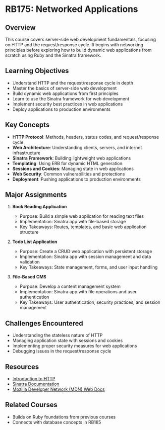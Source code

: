 # RB175: Networked Applications

## Overview
This course covers server-side web development fundamentals, focusing on HTTP and the request/response cycle. It begins with networking principles before exploring how to build dynamic web applications from scratch using Ruby and the Sinatra framework.

## Learning Objectives
- Understand HTTP and the request/response cycle in depth
- Master the basics of server-side web development
- Build dynamic web applications from first principles
- Learn to use the Sinatra framework for web development
- Implement security best practices in web applications
- Deploy applications to production environments

## Key Concepts
- **HTTP Protocol**: Methods, headers, status codes, and request/response cycle
- **Web Architecture**: Understanding clients, servers, and internet infrastructure
- **Sinatra Framework**: Building lightweight web applications
- **Templating**: Using ERB for dynamic HTML generation
- **Sessions and Cookies**: Managing state in web applications
- **Web Security**: Common vulnerabilities and protections
- **Deployment**: Pushing applications to production environments

## Major Assignments
1. **Book Reading Application**
   - Purpose: Build a simple web application for reading text files
   - Implementation: Sinatra app with file-based storage
   - Key Takeaways: Routes, templates, and basic web application structure

2. **Todo List Application**
   - Purpose: Create a CRUD web application with persistent storage
   - Implementation: Sinatra app with session management and data validation
   - Key Takeaways: State management, forms, and user input handling

3. **File-Based CMS**
   - Purpose: Develop a content management system
   - Implementation: Sinatra app with file operations and user authentication
   - Key Takeaways: User authentication, security practices, and session management

## Challenges Encountered
- Understanding the stateless nature of HTTP
- Managing application state with sessions and cookies
- Implementing proper security measures for web applications
- Debugging issues in the request/response cycle

## Resources
- [Introduction to HTTP](https://launchschool.com/books/http)
- [Sinatra Documentation](http://sinatrarb.com/documentation.html)
- [Mozilla Developer Network (MDN) Web Docs](https://developer.mozilla.org/en-US/docs/Web)

## Related Courses
- Builds on Ruby foundations from previous courses
- Connects with database concepts in RB185
